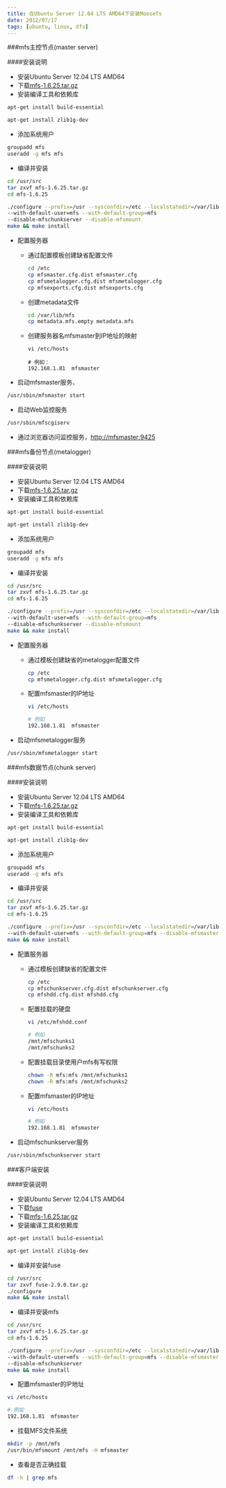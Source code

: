 ```yaml
---
title: 在Ubuntu Server 12.04 LTS AMD64下安装Moosefs
date: 2012/07/17
tags: [ubuntu, linux, dfs]
---
```


###mfs主控节点(master server)

####安装说明

* 安装Ubuntu Server 12.04 LTS AMD64
* 下载[mfs-1.6.25.tar.gz](http://www.moosefs.org/download.html)
* 安装编译工具和依赖库

```bash
apt-get install build-essential

apt-get install zlib1g-dev
```

* 添加系统用户

```bash
groupadd mfs
useradd -g mfs mfs
```

* 编译并安装

```bash
cd /usr/src
tar zxvf mfs-1.6.25.tar.gz
cd mfs-1.6.25

./configure --prefix=/usr --sysconfdir=/etc --localstatedir=/var/lib
--with-default-user=mfs --with-default-group=mfs
--disable-mfschunkserver --disable-mfsmount
make && make install
```

* 配置服务器

  * 通过配置模板创建缺省配置文件

    ```bash
    cd /etc 
    cp mfsmaster.cfg.dist mfsmaster.cfg
    cp mfsmetalogger.cfg.dist mfsmetalogger.cfg
    cp mfsexports.cfg.dist mfsexports.cfg
    ```

  * 创建metadata文件

    ```bash
    cd /var/lib/mfs
    cp metadata.mfs.empty metadata.mfs
    ```

  * 创建服务器名mfsmaster到IP地址的映射

    ```
    vi /etc/hosts

    # 例如：
    192.168.1.81  mfsmaster
    ```

* 启动mfsmaster服务、

```bash
/usr/sbin/mfsmaster start
```

* 启动Web监控服务

```bash
/usr/sbin/mfscgiserv
```

* 通过浏览器访问监控服务，[http://mfsmaster:9425](http://mfsmaster:9425)

###mfs备份节点(metalogger)

####安装说明

* 安装Ubuntu Server 12.04 LTS AMD64
* 下载[mfs-1.6.25.tar.gz](http://www.moosefs.org/download.html)
* 安装编译工具和依赖库

```bash
apt-get install build-essential

apt-get install zlib1g-dev
```

* 添加系统用户

```bash
groupadd mfs
useradd -g mfs mfs
```

* 编译并安装

```bash
cd /usr/src
tar zxvf mfs-1.6.25.tar.gz
cd mfs-1.6.25

./configure --prefix=/usr --sysconfdir=/etc --localstatedir=/var/lib
--with-default-user=mfs --with-default-group=mfs
--disable-mfschunkserver --disable-mfsmount
make && make install
```

* 配置服务器

  * 通过模板创建缺省的metalogger配置文件

    ```bash
    cp /etc
    cp mfsmetalogger.cfg.dist mfsmetalogger.cfg
    ```

  * 配置mfsmaster的IP地址

    ```bash
    vi /etc/hosts

    # 例如
    192.168.1.81  mfsmaster
    ```

* 启动mfsmetalogger服务

```bash
/usr/sbin/mfsmetalogger start
```

###mfs数据节点(chunk server)

####安装说明

* 安装Ubuntu Server 12.04 LTS AMD64
* 下载[mfs-1.6.25.tar.gz](http://www.moosefs.org/download.html)
* 安装编译工具和依赖库

```bash
apt-get install build-essential

apt-get install zlib1g-dev
```

* 添加系统用户

```bash
groupadd mfs
useradd -g mfs mfs
```

* 编译并安装

```bash
cd /usr/src
tar zxvf mfs-1.6.25.tar.gz
cd mfs-1.6.25

./configure --prefix=/usr --sysconfdir=/etc --localstatedir=/var/lib
--with-default-user=mfs --with-default-group=mfs --disable-mfsmaster
make && make install
```

* 配置服务器

  * 通过模板创建缺省的配置文件

    ```bash
    cp /etc
    cp mfschunkserver.cfg.dist mfschunkserver.cfg
    cp mfshdd.cfg.dist mfshdd.cfg
    ```

  * 配置挂载的硬盘

    ```bash
    vi /etc/mfshdd.conf

    # 例如
    /mnt/mfschunks1
    /mnt/mfschunks2
    ```

  * 配置挂载目录使用户mfs有写权限

    ```bash
    chown -R mfs:mfs /mnt/mfschunks1
    chown -R mfs:mfs /mnt/mfschunks2
    ```

  * 配置mfsmaster的IP地址

    ```bash
    vi /etc/hosts

    # 例如
    192.168.1.81  mfsmaster
    ```

* 启动mfschunkserver服务

```bash
/usr/sbin/mfschunkserver start
```

###客户端安装

####安装说明

* 安装Ubuntu Server 12.04 LTS AMD64
* 下载[fuse](http://sourceforge.net/projects/fuse/files/latest/download)
* 下载[mfs-1.6.25.tar.gz](http://www.moosefs.org/download.html)
* 安装编译工具和依赖库

```bash
apt-get install build-essential

apt-get install zlib1g-dev
```

* 编译并安装fuse

```bash
cd /usr/src
tar zxvf fuse-2.9.0.tar.gz
./configure
make && make install
```

* 编译并安装mfs

```bash
cd /usr/src
tar zxvf mfs-1.6.25.tar.gz
cd mfs-1.6.25

./configure --prefix=/usr --sysconfdir=/etc --localstatedir=/var/lib
--with-default-user=mfs --with-default-group=mfs --disable-mfsmaster
--disable-mfschunkserver
make && make install
```

* 配置mfsmaster的IP地址

```bash
vi /etc/hosts

# 例如
192.168.1.81  mfsmaster
```

* 挂载MFS文件系统

```bash
mkdir -p /mnt/mfs
/usr/bin/mfsmount /mnt/mfs -H mfsmaster
```

* 查看是否正确挂载

```bash
df -h | grep mfs
```

